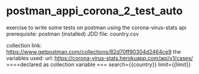 # postman_appi_corona_2_test_auto

exercise to write some tests on postman using the corona-virus-stats api
prerequisite: postman (installed)
JDD file: country.csv




collection link:  https://www.getpostman.com/collections/82d70ff90304d2464ce9
the variables used:
url: https://corona-virus-stats.herokuapp.com/api/v1/cases/        ====declared as collection variable ===
search={{country}}
limit={{limit}}


